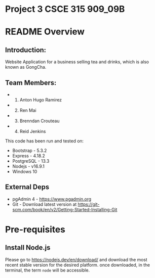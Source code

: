 # Project 3 CSCE 315 909_09B

# README Overview

## Introduction:
Website Application for a business selling tea and drinks, which is also known as GongCha. 

## Team Members:
- 1. Anton Hugo Ramirez
- 2. Ren Mai
- 3. Brenndan Crouteau
- 4. Reid Jenkins

This code has been run and tested on:

- Bootstrap - 5.3.2
- Express - 4.18.2
- PostgreSQL - 13.3
- Nodejs - v16.9.1
- Windows 10

## External Deps

- pgAdmin 4 - https://www.pgadmin.org
- Git - Download latest version at https://git-scm.com/book/en/v2/Getting-Started-Installing-Git

# Pre-requisites
## Install Node.js
Please go to https://nodejs.dev/en/download/ and download the most recent stable version for the desired platform.
once downloaded, in the terminal, the term `node` will be accessible.



